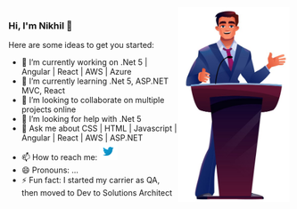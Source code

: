 <img align="right" src="https://github.com/nikhilrstg18/nikhilrstg18/blob/main/nik_gh.jpg" alt="Illustration of Nikhil speaking at a conference/webinar " width=200px height=350px/>

### Hi, I'm Nikhil 👋

Here are some ideas to get you started:

- 🔭 I’m currently working on .Net 5 | Angular | React | AWS | Azure
- 🌱 I’m currently learning .Net 5, ASP.NET MVC, React
- 👯 I’m looking to collaborate on multiple projects online
- 🤔 I’m looking for help with .Net 5
- 💬 Ask me about CSS | HTML | Javascript | Angular | React | AWS | ASP.NET
- 📫 How to reach me: 
      [![alt text](https://github.com/nikhilrstg18/nikhilrstg18/blob/main/twitter_icon.png)](https://twitter.com/rustagi_nikhil) 
- 😄 Pronouns: ...
- ⚡ Fun fact: I started my carrier as QA, then moved to Dev to Solutions Architect
